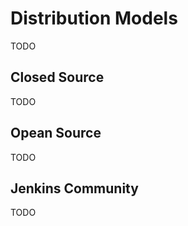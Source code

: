 # Distribution Models

TODO

## Closed Source

TODO

## Opean Source

TODO

## Jenkins Community

TODO